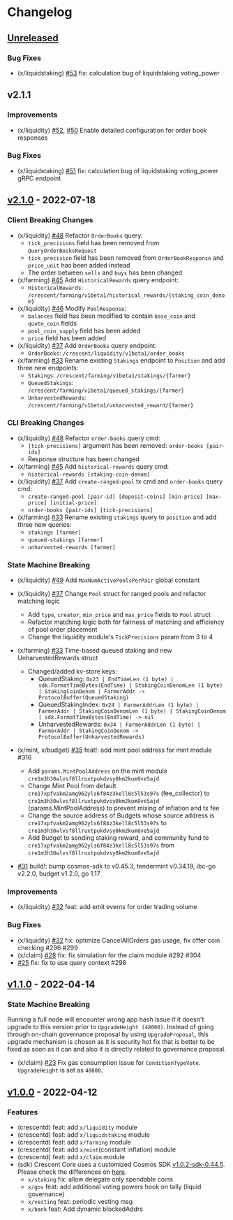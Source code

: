 <!--
Guiding Principles:

Changelogs are for humans, not machines.
There should be an entry for every single version.
The same types of changes should be grouped.
Versions and sections should be linkable.
The latest version comes first.
The release date of each version is displayed.
Mention whether you follow Semantic Versioning.

Usage:

Change log entries are to be added to the Unreleased section under the
appropriate stanza (see below). Each entry should ideally include a tag and
the Github issue reference in the following format:

* (<tag>) \#<issue-number> message

The issue numbers will later be link-ified during the release process so you do
not have to worry about including a link manually, but you can if you wish.

Types of changes (Stanzas):

"Features" for new features.
"Improvements" for changes in existing functionality.
"Deprecated" for soon-to-be removed features.
"Bug Fixes" for any bug fixes.
"Client Breaking" for breaking Protobuf, gRPC and REST routes used by end-users.
"CLI Breaking" for breaking CLI commands.
"API Breaking" for breaking exported APIs used by developers building on SDK.
"State Machine Breaking" for any changes that result in a different AppState given same genesisState and txList.
Ref: https://keepachangelog.com/en/1.0.0/
-->
<!-- markdown-link-check-disable -->

# Changelog

## [Unreleased]

### Bug Fixes

* (x/liquidstaking) [\#53](https://github.com/crescent-network/crescent/pull/53) fix: calculation bug of liquidstaking voting_power

## v2.1.1

### Improvements

* (x/liquidity) [\#52](https://github.com/crescent-network/crescent/pull/52), [\#50](https://github.com/crescent-network/crescent/pull/50) Enable detailed configuration for order book responses

### Bug Fixes
* (x/liquidstaking) [\#51](https://github.com/crescent-network/crescent/pull/51) fix: calculation bug of liquidstaking voting_power gRPC endpoint

## [v2.1.0] - 2022-07-18

### Client Breaking Changes

* (x/liquidity) [\#48](https://github.com/crescent-network/crescent/pull/48) Refactor `OrderBooks` query:
  * `tick_precisions` field has been removed from `QueryOrderBooksRequest`
  * `tick_precision` field has been removed from `OrderBookResponse` and `price_unit` has been added instead
  * The order between `sells` and `buys` has been changed
* (x/farming) [\#45](https://github.com/crescent-network/crescent/pull/45) Add `HistoricalRewards` query endpoint:
  * `HistoricalRewards`: `/crescent/farming/v1beta1/historical_rewards/{staking_coin_denom}`
* (x/liquidity) [\#46](https://github.com/crescent-network/crescent/pull/46) Modify `PoolResponse`:
  * `balances` field has been modified to contain `base_coin` and `quote_coin` fields
  * `pool_coin_supply` field has been added
  * `price` field has been added
* (x/liquidity) [\#37](https://github.com/crescent-network/crescent/pull/37) Add `OrderBooks` query endpoint:
  * `OrderBooks`: `/crescent/liquidity/v1beta1/order_books`
* (x/farming) [\#33](https://github.com/crescent-network/crescent/pull/33) Rename existing `Stakings` endpoint to `Position` and add three new endpoints:
  * `Stakings`: `/crescent/farming/v1beta1/stakings/{farmer}`
  * `QueuedStakings`: `/crescent/farming/v1beta1/queued_stakings/{farmer}`
  * `UnharvestedRewards`: `/crescent/farming/v1beta1/unharvested_reward/{farmer}`

### CLI Breaking Changes

* (x/liquidity) [\#48](https://github.com/crescent-network/crescent/pull/48) Refactor `order-books` query cmd:
  * `[tick-precisions]` argument has been removed: `order-books [pair-ids]`
  * Response structure has been changed
* (x/farming) [\#45](https://github.com/crescent-network/crescent/pull/45) Add `historical-rewards` query cmd:
  * `historical-rewards [staking-coin-denom]`
* (x/liquidity) [\#37](https://github.com/crescent-network/crescent/pull/37) Add `create-ranged-pool` tx cmd and `order-books` query cmd:
  * `create-ranged-pool [pair-id] [deposit-coins] [min-price] [max-price] [initial-price]`
  * `order-books [pair-ids] [tick-precisions]`
* (x/farming) [\#33](https://github.com/crescent-network/crescent/pull/33) Rename existing `stakings` query to `position` and add three new queries:
  * `stakings [farmer]`
  * `queued-stakings [farmer]`
  * `unharvested-rewards [farmer]`

### State Machine Breaking

* (x/liquidity) [\#49](https://github.com/crescent-network/crescent/pull/49) Add `MaxNumActivePoolsPerPair` global constant
* (x/liquidity) [\#37](https://github.com/crescent-network/crescent/pull/37) Change `Pool` struct for ranged pools and refactor matching logic
  * Add `type`, `creator`, `min_price` and `max_price` fields to `Pool` struct
  * Refactor matching logic both for fairness of matching and efficiency of pool order placement
  * Change the liquidity module's `TickPrecisions` param from 3 to 4
* (x/farming) [\#33](https://github.com/crescent-network/crescent/pull/33) Time-based queued staking and new UnharvestedRewards struct
  * Changed/added kv-store keys:
    * QueuedStaking: `0x23 | EndTimeLen (1 byte) | sdk.FormatTimeBytes(EndTime) | StakingCoinDenomLen (1 byte) | StakingCoinDenom | FarmerAddr -> ProtocolBuffer(QueuedStaking)`
    * QueuedStakingIndex: `0x24 | FarmerAddrLen (1 byte) | FarmerAddr | StakingCoinDenomLen (1 byte) | StakingCoinDenom | sdk.FormatTimeBytes(EndTime) -> nil`
    * UnharvestedRewards: `0x34 | FarmerAddrLen (1 byte) | FarmerAddr | StakingCoinDenom -> ProtocolBuffer(UnharvestedRewards)`
* (x/mint, x/budget) [\#35](https://github.com/crescent-network/crescent/pull/35) feat!: add mint pool address for mint module #316
  * Add `params.MintPoolAddress` on the mint module `cre1m3h30wlvsf8llruxtpukdvsy0km2kum8ve5ajd`
  * Change Mint Pool from default `cre17xpfvakm2amg962yls6f84z3kell8c5l53s97s` (fee_collector) to `cre1m3h30wlvsf8llruxtpukdvsy0km2kum8ve5ajd` (params.MintPoolAddress) to prevent mixing of inflation and tx fee
  * Change the source address of Budgets whose source address is `cre17xpfvakm2amg962yls6f84z3kell8c5l53s97s` to `cre1m3h30wlvsf8llruxtpukdvsy0km2kum8ve5ajd`
  * Add Budget to sending staking reward, and community fund to `cre17xpfvakm2amg962yls6f84z3kell8c5l53s97s` from `cre1m3h30wlvsf8llruxtpukdvsy0km2kum8ve5ajd`

* [\#31](https://github.com/crescent-network/crescent/pull/31) build!: bump cosmos-sdk to v0.45.3, tendermint v0.34.19, ibc-go v2.2.0, budget v1.2.0, go 1.17

### Improvements

* (x/liquidity) [\#32](https://github.com/crescent-network/crescent/pull/32) feat: add emit events for order trading volume

### Bug Fixes

* (x/liquidity) [\#32](https://github.com/crescent-network/crescent/pull/29) fix: optimize CancelAllOrders gas usage, fix offer coin checking #296 #299
* (x/claim) [\#28](https://github.com/crescent-network/crescent/pull/29) fix: fix simulation for the claim module #292 #304
* [\#25](https://github.com/crescent-network/crescent/pull/25) fix: fix to use query context #298

## [v1.1.0] - 2022-04-14

### State Machine Breaking

Running a full node will encounter wrong app hash issue if it doesn't upgrade to this version prior to `UpgradeHeight (48000)`. Instead of going through on-chain governance proposal by using `UpgradeProposal`, this upgrade mechanism is chosen as it is security hot fix that is better to be fixed as soon as it can and also it is directly related to governance proposal.

* (x/claim) [\#23](https://github.com/crescent-network/crescent/pull/23) Fix gas consumption issue for `ConditionTypeVote`. `UpgradeHeight` is set as `48000`.

## [v1.0.0] - 2022-04-12

### Features

* (crescentd) feat: add `x/liquidity` module
* (crescentd) feat: add `x/liquidstaking` module
* (crescentd) feat: add `x/farming` module
* (crescentd) feat: add `x/mint`(constant inflation) module
* (crescentd) feat: add `x/claim` module
* (sdk) Crescent Core uses a customized Cosmos SDK [v1.0.2-sdk-0.44.5](https://github.com/crescent-network/cosmos-sdk/releases/v1.0.2-sdk-0.44.5). Please check the differences on [here](https://github.com/crescent-network/cosmos-sdk/compare/v0.44.5...v1.0.2-sdk-0.44.5).
  * `x/staking` fix: allow delegate only spendable coins
  * `x/gov` feat: add additional voting powers hook on tally (liquid governance)
  * `x/vesting` feat: periodic vesting msg
  * `x/bank` feat: Add dynamic blockedAddrs
  
[Unreleased]: https://github.com/crescent-network/crescent/compare/v2.1.0...HEAD
[v1.0.0]: https://github.com/crescent-network/crescent/releases/tag/v1.0.0
[v1.1.0]: https://github.com/crescent-network/crescent/releases/tag/v1.1.0
[v2.1.0]: https://github.com/crescent-network/crescent/releases/tag/v2.1.0